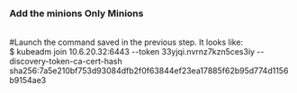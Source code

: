 ### Add the minions **Only Minions**
<br />
#Launch the command saved in the previous step. It looks like:
<br />
$ kubeadm join 10.6.20.32:6443 --token 33yjqi.nvrnz7kzn5ces3iy     --discovery-token-ca-cert-hash sha256:7a5e210bf753d93084dfb2f0f63844ef23ea17885f62b95d774d1156b9154ae3
